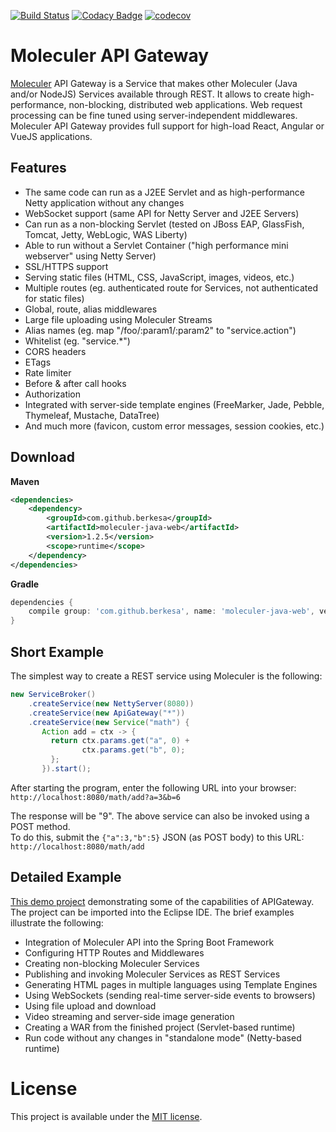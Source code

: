 [![Build Status](https://travis-ci.org/moleculer-java/moleculer-java-web.svg?branch=master)](https://travis-ci.org/moleculer-java/moleculer-java-web)
[![Codacy Badge](https://api.codacy.com/project/badge/Grade/409fc5fe713e46d5bce3fa7c7452931a)](https://www.codacy.com/app/berkesa/moleculer-java-web?utm_source=github.com&amp;utm_medium=referral&amp;utm_content=moleculer-java/moleculer-java-web&amp;utm_campaign=Badge_Grade)
[![codecov](https://codecov.io/gh/moleculer-java/moleculer-java-web/branch/master/graph/badge.svg)](https://codecov.io/gh/moleculer-java/moleculer-java-web)

# Moleculer API Gateway

[Moleculer](https://moleculer-java.github.io/moleculer-java/)
API Gateway is a Service that makes other Moleculer (Java and/or NodeJS) Services available through REST.
It allows to create high-performance, non-blocking, distributed web applications.
Web request processing can be fine tuned using server-independent middlewares.
Moleculer API Gateway provides full support for high-load React, Angular or VueJS applications.

## Features

- The same code can run as a J2EE Servlet and as high-performance Netty application without any changes
- WebSocket support (same API for Netty Server and J2EE Servers)
- Can run as a non-blocking Servlet (tested on JBoss EAP, GlassFish, Tomcat, Jetty, WebLogic, WAS Liberty)
- Able to run without a Servlet Container ("high performance mini webserver" using Netty Server)
- SSL/HTTPS support
- Serving static files (HTML, CSS, JavaScript, images, videos, etc.)
- Multiple routes (eg. authenticated route for Services, not authenticated for static files)
- Global, route, alias middlewares
- Large file uploading using Moleculer Streams
- Alias names (eg. map "/foo/:param1/:param2" to "service.action")
- Whitelist (eg. "service.*")
- CORS headers
- ETags
- Rate limiter
- Before & after call hooks
- Authorization
- Integrated with server-side template engines (FreeMarker, Jade, Pebble, Thymeleaf, Mustache, DataTree)
- And much more (favicon, custom error messages, session cookies, etc.)

## Download

**Maven**

```xml
<dependencies>
    <dependency>
        <groupId>com.github.berkesa</groupId>
        <artifactId>moleculer-java-web</artifactId>
        <version>1.2.5</version>
        <scope>runtime</scope>
    </dependency>
</dependencies>
```

**Gradle**

```gradle
dependencies {
    compile group: 'com.github.berkesa', name: 'moleculer-java-web', version: '1.2.5' 
}
```

## Short Example

The simplest way to create a REST service using Moleculer is the following:

```java
new ServiceBroker()
    .createService(new NettyServer(8080))
    .createService(new ApiGateway("*"))
    .createService(new Service("math") {
       Action add = ctx -> {
         return ctx.params.get("a", 0) +
                ctx.params.get("b", 0);
         };
       }).start();
```
After starting the program, enter the following URL into your browser:  
`http://localhost:8080/math/add?a=3&b=6`

The response will be "9". The above service can also be invoked using a POST method.  
To do this, submit the `{"a":3,"b":5}` JSON (as POST body) to this URL:  
`http://localhost:8080/math/add`

## Detailed Example

[This demo project](https://moleculer-java.github.io/moleculer-spring-boot-demo/)
demonstrating some of the capabilities of APIGateway.  
The project can be imported into the Eclipse IDE. The brief examples illustrate the following:

- Integration of Moleculer API into the Spring Boot Framework
- Configuring HTTP Routes and Middlewares
- Creating non-blocking Moleculer Services
- Publishing and invoking Moleculer Services as REST Services
- Generating HTML pages in multiple languages using Template Engines
- Using WebSockets (sending real-time server-side events to browsers)
- Using file upload and download
- Video streaming and server-side image generation
- Creating a WAR from the finished project (Servlet-based runtime)
- Run code without any changes in "standalone mode" (Netty-based runtime)

# License
This project is available under the [MIT license](https://tldrlegal.com/license/mit-license).
